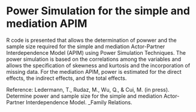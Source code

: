 # Power Simulation for the simple and mediation APIM

R code is presented that allows the determination of powwer and the sample size required for the simple and mediation Actor-Partner Interdependence Model (APIM) using Power Simulation Techniques. The power simulation is based on the correlations among the variables and allows the specification of skewness and kurtosis and the incorporation of missing data. For the mediation APIM, power is estimated for the direct effects, the indirect effects, and the total effects.

Reference: Ledermann, T., Rudaz, M., Wu, Q., & Cui, M. (in press). Determine power and sample size for the simple and mediation Actor-Partner Interdependence Model. _Family Relations.
